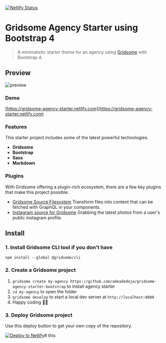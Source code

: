 [![Netlify Status](https://api.netlify.com/api/v1/badges/1aa6d8ef-65bd-4520-8781-0614d2bc4f4b/deploy-status)](https://app.netlify.com/sites/gridsome-agency-starter/deploys)
# Gridsome Agency Starter using Bootstrap 4

> A minimalistic starter theme for an agency using [Gridsome]() with Bootstrap 4.

## Preview

![preview](https://pbs.twimg.com/media/EFP-n2pWkAEa3si?format=jpg&name=4096x4096)

### Demo

[https://gridsome-agency-starter.netlify.com](https://gridsome-agency-starter.netlify.com)

### Features

This starter project includes some of the latest powerful technologies.

*   **Gridsome** 
*   **Bootstrap** 
*   **Sass**
*   **Markdown** 

### Plugins

With Gridsome offering a plugin-rich ecosystem, there are a few key plugins that make this project possible. 

- [Gridsome Source Filesystem](https://gridsome.org/plugins/@gridsome/source-filesystem) Transform files into content that can be fetched with GraphQL in your components.
- [Instagram source for Gridsome](https://gridsome.org/plugins/@zefman/gridsome-source-instagram) Grabbing the latest photos from a user's public instagram profile.

## Install
### 1. Install Gridsome CLI tool if you don't have

`npm install --global @gridsome/cli`

### 2. Create a Gridsome project

1. `gridsome create my-agency https://github.com/adeadedoja/gridsome-agency-starter-bootstrap` to install agency starter
2. `cd my-agency` to open the folder
3. `gridsome develop` to start a local dev server at `http://localhost:8080`
4. Happy coding 🎉🙌

<!-- Markdown snippet -->
### 3. Deploy Gridsome project
Use this deploy button to get your own copy of the repository.

[![Deploy to Netlify](https://www.netlify.com/img/deploy/button.svg)](https://app.netlify.com/start/deploy?repository=https://github.com/adeadedoja/gridsome-agency-starter-bootstrap)# this

